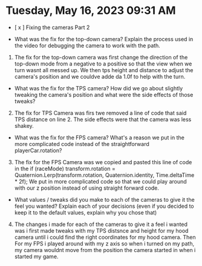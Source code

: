 # Tuesday, May 16, 2023 09:31 AM
- [ x ] Fixing the cameras Part 2

- What was the fix for the top-down camera? Explain the process used in the video for debugging the camera to work with the path.
1. The fix for the top-down camera was first change the direction of the top-down mode from a negative to a positive so that the view when we turn wasnt all messed up. We then tps height and distance to adjust the camera's position and we couldve adde da 1.0f to help with the turn.
- What was the fix for the TPS camera? How did we go about slightly tweaking the camera's position and what were the side effects of those tweaks? 
2. The fix for TPS Camera was firs twe removed a line of code that said TPS distance on line 2. The side effects were that the camera was less shakey.
- What was the fix for the FPS camera? What's a reason we put in the more complicated code instead of the straightforward playerCar.rotation?
3. The fix for the FPS Camera was we copied and pasted this line of code in the if (raceMode)
transform.rotation = Quaternion.Lerp(transform.rotation, Quaternion.identity, Time.deltaTime * 2f);
We put in more complicated code so that we could play around with our z position instead of using straight forward code.
- What values / tweaks did you make to each of the cameras to give it the feel you wanted? Explain each of your decisions (even if you decided to keep it to the default values, explain why you chose that)
4. The changes i made for each of the cameras to give it a feel i wanted was i 
first made tweaks with my TPS distsnce and height for my hood camera until i could find the right coordinates for my hood camera. Then For my FPS i played around with my z axis so when i turned on my path, my camera wouldnt move from the position the camera started in when i started my game.